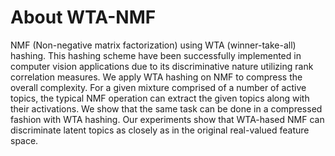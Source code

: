 # About WTA-NMF
NMF (Non-negative matrix factorization) using WTA (winner-take-all) hashing. This hashing scheme have been successfully implemented in computer vision applications due to its discriminative nature utilizing rank correlation measures. We apply WTA hashing on NMF to compress the overall complexity. For a given mixture comprised of a number of active topics, the typical NMF operation can extract the given topics along with their activations. We show that the same task can be done in a compressed fashion with WTA hashing.  Our experiments show that WTA-hased NMF can discriminate latent topics as closely as in the original real-valued feature space.
